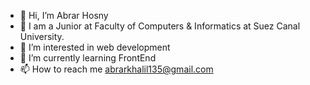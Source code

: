 - 👋 Hi, I’m Abrar Hosny
- 🔭 I am a Junior at Faculty of Computers & Informatics at Suez Canal University.
- 👀 I’m interested in web development 
- 🌱 I’m currently learning FrontEnd 
- 📫 How to reach me abrarkhalil135@gmail.com

<!---
AbrarKhalil26/AbrarKhalil26 is a ✨ special ✨ repository because its `README.md` (this file) appears on your GitHub profile.
You can click the Preview link to take a look at your changes.
--->
